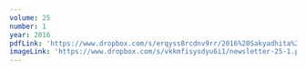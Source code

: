 ```yaml
---
volume: 25
number: 1
year: 2016
pdfLink: 'https://www.dropbox.com/s/erqyss8rcdnv9rr/2016%20Sakyadhita%20Newsletter.pdf?raw=1'
imageLink: 'https://www.dropbox.com/s/vkkmfisysdyu6i1/newsletter-25-1.png?raw=1'
---
```

